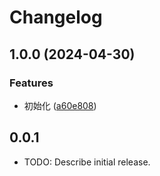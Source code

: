# Changelog

## 1.0.0 (2024-04-30)


### Features

* 初始化 ([a60e808](https://github.com/luoyi58624/luoyi_flutter_base/commit/a60e80855e11145806bd2ec59b9a372efdc4c364))

## 0.0.1

* TODO: Describe initial release.
